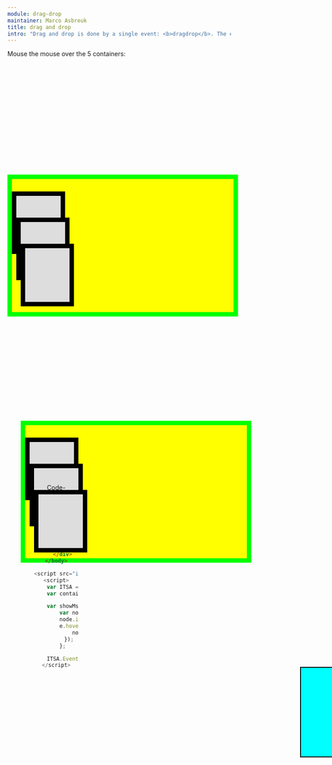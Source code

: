 ```yaml
---
module: drag-drop
maintainer: Marco Asbreuk
title: drag and drop
intro: "Drag and drop is done by a single event: <b>dragdrop</b>. The eventobject notifies you when the drag has finished. You can inspect the Promise e.drag.then for this purpose. You can also be notified on drag-move by setting a callback-function through: <b>e.setOnDrag(callbackFn)</b>. Draggable HtmlElements have the attribute: <b>draggable=\"true\"</b>"
---
```


<style type="text/css">
    .base-container {
        position: absolute;
        top: 32em;
        width: 500px;
        height: 300px;
        /* overflow: scroll; */
        background-color: #FF0;
        border: solid 10px #0F0;
    }
    .drop-container {
        position: absolute;
        top: 32em;
        left: 600px;
        width: 200px;
        height: 200px;
        border: solid 2px #000;
        background-color: #0FF;
    }
    .drop-container.second {
        left: 850px;
    }
    .drop-container.third {
        left: 1100px;
    }
    .container {
        text-align: center;
        margin: 2em 0;
        padding-top: 1.5em;
        height: 100px;
        width: 100px;
        background-color: #ddd;
        border: solid 10px #000;
        position: absolute;
        z-index: 1;
        -webkit-touch-callout: none;
        -webkit-user-select: none;
        -khtml-user-select: none;
        -moz-user-select: none;
        -ms-user-select: none;
        user-select: none;
        cursor: default;
    }
    #cont-1 {
        left: 50px;
        top: 0;
    }
    #cont-2 {
        left: 180px;
        top: 0;
    }
    #cont-3 {
        left: 50px;
        top: 140px;
    }
    #cont-4 {
        left: 180px;
        top: 140px;
    }
    #cont-5 {
        left: 100px;
        top: 60px;
        z-index: 2;
        background-color: #F00;
    }
    .body-content.module p.spaced {
        margin-top: 20em;
    }
    .dropactive {
        opacity: 0.6;
        filter: alpha(opacity=60); /* For IE8 and earlier */
        border: dotted 2px #000;
    }
    .container.dd-dragging {
        background-color: #0F0;
    }

    #Xfilling {
        width: 700px;
        height: 500px;
        background-color: #00F;
    }
</style>

Mouse the mouse over the 5 containers:

<div class="base-container">
    <div class="container" draggable="true" dd-emitter-name="blue"</div>
    <div class="container" draggable="true" dd-emitter-name="blue"</div>
    <div class="container" draggable="true" dd-emitter-name="blue"</div>
</div>

<div class="base-container">
    <div class="container" draggable="true" dd-emitter-name="red"</div>
    <div class="container" draggable="true" dd-emitter-name="red"</div>
    <div class="container" draggable="true" dd-emitter-name="red"</div>
</div>

<div class="drop-container" dropzone="emitter=blue"></div>
<div class="drop-container" dropzone="move emitter=red"></div>


<p class="spaced">Code-example:</p>

```html
<body>
    <div class="base-container">
        <div id="cont1" class="container"></div>
        <div id="cont2" class="container"></div>
        <div id="cont3" class="container"></div>
        <div id="cont4" class="container"></div>
        <div id="cont5" class="container"></div>
    </div>
</body>
```

```js
<script src="itsabuild-min.js"></script>
<script>
    var ITSA = require('itsa');
    var container = document.getElementById('container');

    var showMsg = function(e) {
        var node = e.target;
        node.innerHTML = 'Mouse entered';
        e.hover.then(function(relatedTarget) {
            node.innerHTML = relatedTarget.id ? 'Went to '+relatedTarget.id : '';
        });
    };

    ITSA.Event.after('hover', showMsg, '.container');
</script>
```

<script src="../../dist/itsabuild.js"></script>
<script>
    var ITSA = require('itsa');
    var container = document.getElement('#cont-5');

    var showMsg = function(e) {
        var node = e.target;
        node.innerHTML = 'Dragging';
        e.drag.then(function(ev) {
            node.innerHTML = 'END';
        });
    };

document.getElement('#dz1').plug(ITSA.Plugins.NodeDropzone, {move: true});
document.getElement('#dz2').plug(ITSA.Plugins.NodeDropzone, {copy: true});
document.getElement('#dz3').plug(ITSA.Plugins.NodeDropzone);

document.getElement('#constr').scrollTo(0,100);


// console.info(container.getInlineStyle('left'));
// console.info(container.getInlineStyle('top'));
    // container.setXY(100, null);

    ITSA.later(function() {
        container.plug(ITSA.Plugins.NodeDD);
        container.plug(ITSA.Plugins.NodePlugin);
    }, 10);

   // ITSA.Event.after('dragdrop', showMsg, '.container');
</script>
